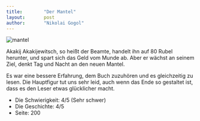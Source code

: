 ```yaml
---
title:        "Der Mantel"
layout:       post
author:       "Nikolai Gogol"
---
```


![mantel](https://i.gr-assets.com/images/S/compressed.photo.goodreads.com/books/1393964785l/13552873.jpg "Mantel")

Akakij Akakijewitsch, so heißt der Beamte, handelt ihn auf 80 Rubel herunter, und spart sich das Geld vom Munde ab. Aber er wächst an seinem Ziel, denkt Tag und Nacht an den neuen Mantel.

Es war eine bessere Erfahrung, dem Buch zuzuhören und es gleichzeitig zu lesen. 
Die Hauptfigur tut uns sehr leid, auch wenn das Ende so gestaltet ist, dass es den Leser etwas glücklicher macht.

* Die Schwierigkeit: 4/5 (Sehr schwer)
* Die Geschichte: 4/5
* Seite: 200
 
